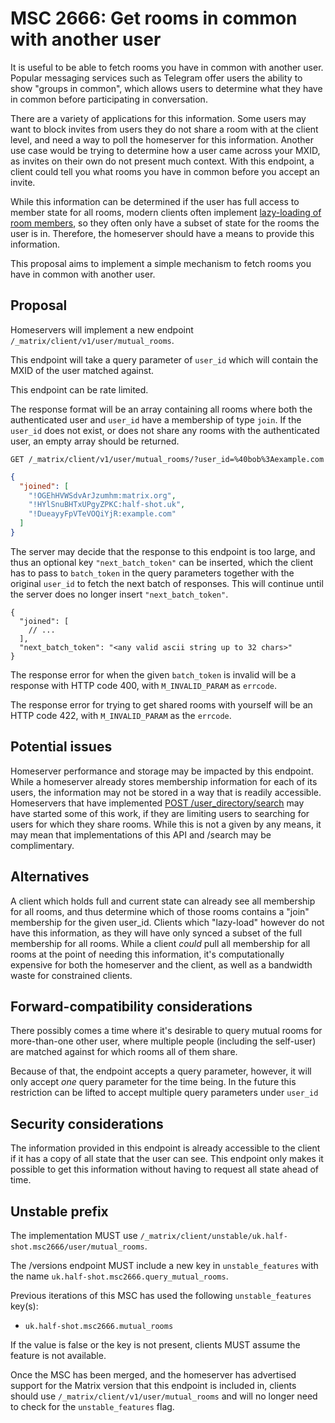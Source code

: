 # MSC 2666: Get rooms in common with another user

It is useful to be able to fetch rooms you have in common with another user. Popular messaging
services such as Telegram offer users the ability to show "groups in common", which allows users to
determine what they have in common before participating in conversation.

There are a variety of applications for this information. Some users may want to block invites from
users they do not share a room with at the client level, and need a way to poll the homeserver for
this information. Another use case would be trying to determine how a user came across your MXID, as
invites on their own do not present much context. With this endpoint, a client could tell you what
rooms you have in common before you accept an invite.

While this information can be determined if the user has full access to member state for all rooms,
modern clients often implement
[lazy-loading of room members](https://spec.matrix.org/v1.3/client-server-api/#lazy-loading-room-members),
so they often only have a subset of state for the rooms the user is in. Therefore, the homeserver
should have a means to provide this information.

This proposal aims to implement a simple mechanism to fetch rooms you have in common with another
user.

## Proposal

Homeservers will implement a new endpoint `/_matrix/client/v1/user/mutual_rooms`.

This endpoint will take a query parameter of `user_id` which will contain the MXID of the user
matched against.

This endpoint can be rate limited.

The response format will be an array containing all rooms where both the authenticated user and
`user_id` have a membership of type `join`. If the `user_id` does not exist, or does not share any
rooms with the authenticated user, an empty array should be returned.

```http
GET /_matrix/client/v1/user/mutual_rooms/?user_id=%40bob%3Aexample.com
```

```json
{
  "joined": [
    "!OGEhHVWSdvArJzumhm:matrix.org",
    "!HYlSnuBHTxUPgyZPKC:half-shot.uk",
    "!DueayyFpVTeVOQiYjR:example.com"
  ]
}
```

The server may decide that the response to this endpoint is too large, and thus an optional key
`"next_batch_token"` can be inserted, which the client has to pass to `batch_token` in the query
parameters together with the original `user_id` to fetch the next batch of responses. This will
continue until the server does no longer insert `"next_batch_token"`.

```json5
{
  "joined": [
    // ...
  ],
  "next_batch_token": "<any valid ascii string up to 32 chars>"
}
```

The response error for when the given `batch_token` is invalid will be a response with HTTP code 400,
with `M_INVALID_PARAM` as `errcode`.

The response error for trying to get shared rooms with yourself will be an HTTP code 422, with
`M_INVALID_PARAM` as the `errcode`.

## Potential issues

Homeserver performance and storage may be impacted by this endpoint. While a homeserver already
stores membership information for each of its users, the information may not be stored in a way that
is readily accessible. Homeservers that have implemented
[POST /user_directory/search](https://spec.matrix.org/v1.3/client-server-api/#post_matrixclientv3user_directorysearch)
may have started some of this work, if they are limiting users to searching for users for which they
share rooms. While this is not a given by any means, it may mean that implementations of this API
and /search may be complimentary.

## Alternatives

A client which holds full and current state can already see all membership for all rooms, and thus
determine which of those rooms contains a "join" membership for the given user_id. Clients which "lazy-load"
however do not have this information, as they will have only synced a subset of the full membership for
all rooms. While a client *could* pull all membership for all rooms at the point of needing this information,
it's computationally expensive for both the homeserver and the client, as well as a bandwidth waste for constrained
clients.

## Forward-compatibility considerations

There possibly comes a time where it's desirable to query mutual rooms for more-than-one other user,
where multiple people (including the self-user) are matched against for which rooms all of them
share.

Because of that, the endpoint accepts a query parameter, however, it will only accept *one* query
parameter for the time being. In the future this restriction can be lifted to accept multiple query
parameters under `user_id`

## Security considerations

The information provided in this endpoint is already accessible to the client if it has a copy of all
state that the user can see. This endpoint only makes it possible to get this information without having
to request all state ahead of time.

## Unstable prefix

The implementation MUST use `/_matrix/client/unstable/uk.half-shot.msc2666/user/mutual_rooms`.

The /versions endpoint MUST include a new key in `unstable_features` with the name
`uk.half-shot.msc2666.query_mutual_rooms`.

Previous iterations of this MSC has used the following `unstable_features` key(s):
- `uk.half-shot.msc2666.mutual_rooms`

If the value is false or the key is not present, clients MUST assume the feature is not available.

Once the MSC has been merged, and the homeserver has advertised support for the Matrix version that
this endpoint is included in, clients should use `/_matrix/client/v1/user/mutual_rooms` and will no
longer need to check for the `unstable_features` flag.
